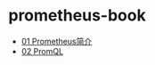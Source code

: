 # prometheus-book

- [01 Prometheus简介](https://github.com/Uyouii/Reading/blob/master/%E7%9B%91%E6%8E%A7/Prometheus/prometheus-book/01%20Prometheus%E7%AE%80%E4%BB%8B.md)
- [02 PromQL](https://github.com/Uyouii/Reading/blob/master/%E7%9B%91%E6%8E%A7/Prometheus/prometheus-book/02%20PromQL.md)
